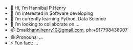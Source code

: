 - 👋 Hi, I’m Hannibal P Henry
- 👀 I’m interested in Software developing
- 🌱 I’m currently learning Python, Data Science
- 💞️ I’m looking to collaborate on ...
- 📫 Email:hannihenry10@gmail.com, ph:+917708438007
- 😄 Pronouns: ...
- ⚡ Fun fact: ...

<!---
HannibalHenry/HannibalHenry is a ✨ special ✨ repository because its `README.md` (this file) appears on your GitHub profile.
You can click the Preview link to take a look at your changes.
--->
